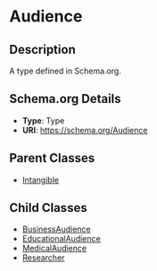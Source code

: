 # Audience

## Description
A type defined in Schema.org.

## Schema.org Details
- **Type**: Type
- **URI**: https://schema.org/Audience

## Parent Classes
- [Intangible](../Intangible.md)

## Child Classes
- [BusinessAudience](BusinessAudience/BusinessAudience.md)
- [EducationalAudience](EducationalAudience/EducationalAudience.md)
- [MedicalAudience](MedicalAudience/MedicalAudience.md)
- [Researcher](Researcher/Researcher.md)

